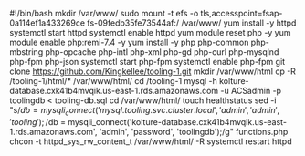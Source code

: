 #!/bin/bash
mkdir /var/www/
sudo mount -t efs -o tls,accesspoint=fsap-0a114ef1a433269ce fs-09fedb35fe73544af:/ /var/www/
yum install -y httpd
systemctl start httpd
systemctl enable httpd
yum module reset php -y
yum module enable php:remi-7.4 -y
yum install -y php php-common php-mbstring php-opcache php-intl php-xml php-gd php-curl php-mysqlnd php-fpm php-json
systemctl start php-fpm
systemctl enable php-fpm
git clone https://github.com/Kingkellee/tooling-1.git
mkdir /var/www/html
cp -R /tooling-1/html/* /var/www/html/
cd /tooling-1
mysql -h kolture-database.cxk41b4mvqik.us-east-1.rds.amazonaws.com -u ACSadmin -p toolingdb < tooling-db.sql
cd /var/www/html/
touch healthstatus
sed -i "s/$db = mysqli_connect('mysql.tooling.svc.cluster.local', 'admin', 'admin', 'tooling');/$db = mysqli_connect('kolture-database.cxk41b4mvqik.us-east-1.rds.amazonaws.com', 'admin', 'password', 'toolingdb');/g" functions.php
chcon -t httpd_sys_rw_content_t /var/www/html/ -R
systemctl restart httpd
